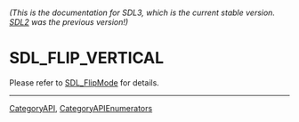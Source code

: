 ###### (This is the documentation for SDL3, which is the current stable version. [SDL2](https://wiki.libsdl.org/SDL2/) was the previous version!)
# SDL_FLIP_VERTICAL

Please refer to [SDL_FlipMode](SDL_FlipMode) for details.

----
[CategoryAPI](CategoryAPI), [CategoryAPIEnumerators](CategoryAPIEnumerators)

